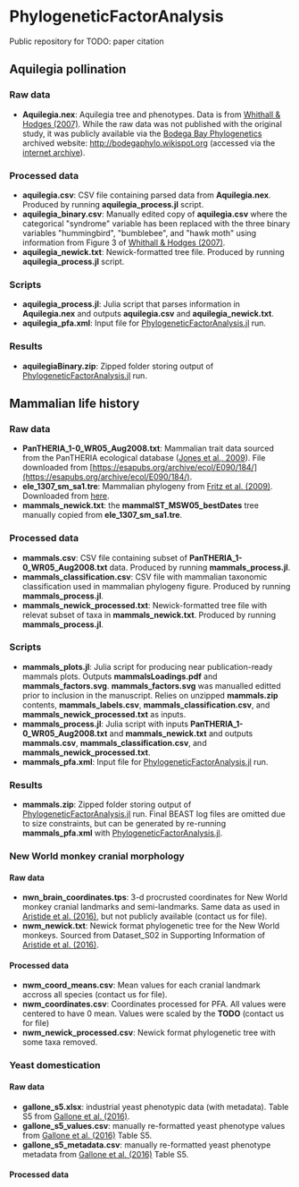 # PhylogeneticFactorAnalysis
Public repository for TODO: paper citation

## Aquilegia pollination
### Raw data
- __Aquilegia.nex__: Aquilegia tree and phenotypes. Data is from [Whithall & Hodges (2007)](https://doi.org/10.1038/nature05857). While the raw data was not published with the original study, it was publicly available via the [Bodega Bay Phylogenetics](http://treethinkers.org/) archived website: http://bodegaphylo.wikispot.org (accessed via the [internet archive](https://archive.org/)).
### Processed data
- __aquilegia.csv__: CSV file containing parsed data from __Aquilegia.nex__. Produced by running __aquilegia_process.jl__ script.
- __aquilegia_binary.csv__: Manually edited copy of __aquilegia.csv__ where the categorical "syndrome" variable has been replaced with the three binary variables "hummingbird", "bumblebee", and "hawk moth" using information from Figure 3 of [Whithall & Hodges (2007)](https://doi.org/10.1038/nature05857).
- __aquilegia_newick.txt__: Newick-formatted tree file. Produced by running __aquilegia_process.jl__ script.
### Scripts
- __aquilegia_process.jl__: Julia script that parses information in __Aquilegia.nex__ and outputs __aquilegia.csv__ and __aquilegia_newick.txt__.
- __aquilegia_pfa.xml__: Input file for [PhylogeneticFactorAnalysis.jl](https://github.com/gabehassler/PhylogeneticFactorAnalysis.jl) run.
### Results
- __aquilegiaBinary.zip__: Zipped folder storing output of [PhylogeneticFactorAnalysis.jl](https://github.com/gabehassler/PhylogeneticFactorAnalysis.jl) run.
## Mammalian life history
### Raw data
- __PanTHERIA_1-0_WR05_Aug2008.txt__: Mammalian trait data sourced from the PanTHERIA ecological database ([Jones et al., 2009](https://doi.org/10.1890/08-1494.1)). File downloaded from [https://esapubs.org/archive/ecol/E090/184/](https://esapubs.org/archive/ecol/E090/184/).
- __ele_1307_sm_sa1.tre__: Mammalian phylogeny from [Fritz et al. (2009)](https://doi.org/10.1111/j.1461-0248.2009.01307.x). Downloaded from [here](https://onlinelibrary.wiley.com/action/downloadSupplement?doi=10.1111%2Fj.1461-0248.2009.01307.x&file=ELE_1307_sm_SA1.tre).
- __mammals_newick.txt__: the __mammalST_MSW05_bestDates__ tree manually copied from  __ele_1307_sm_sa1.tre__.
### Processed data
- __mammals.csv__: CSV file containing subset of __PanTHERIA_1-0_WR05_Aug2008.txt__ data. Produced by running __mammals_process.jl__.
- __mammals_classification.csv__: CSV file with mammalian taxonomic classification used in mammalian phylogeny figure. Produced by running __mammals_process.jl__.
- __mammals_newick_processed.txt__: Newick-formatted tree file with relevat subset of taxa in __mammals_newick.txt__. Produced by running __mammals_process.jl__.
### Scripts
- __mammals_plots.jl__: Julia script for producing near publication-ready mammals plots. Outputs __mammalsLoadings.pdf__ and __mammals_factors.svg__. __mammals_factors.svg__ was manualled editted prior to inclusion in the manuscript. Relies on unzipped __mammals.zip__ contents, __mammals_labels.csv__, __mammals_classification.csv__, and __mammals_newick_processed.txt__ as inputs.
- __mammals_process.jl__: Julia script with inputs __PanTHERIA_1-0_WR05_Aug2008.txt__ and __mammals_newick.txt__ and outputs __mammals.csv__, __mammals_classification.csv__, and __mammals_newick_processed.txt__.
- __mammals_pfa.xml__: Input file for [PhylogeneticFactorAnalysis.jl](https://github.com/gabehassler/PhylogeneticFactorAnalysis.jl) run.
### Results
- __mammals.zip__: Zipped folder storing output of [PhylogeneticFactorAnalysis.jl](https://github.com/gabehassler/PhylogeneticFactorAnalysis.jl) run. Final BEAST log files are omitted due to size constraints, but can be generated by re-running __mammals_pfa.xml__ with [PhylogeneticFactorAnalysis.jl](https://github.com/gabehassler/PhylogeneticFactorAnalysis.jl).

### New World monkey cranial morphology
#### Raw data
- __nwn_brain_coordinates.tps__: 3-d procrusted coordinates for New World monkey cranial landmarks and semi-landmarks. Same data as used in [Aristide et al. (2016)](https://doi.org/10.1073/pnas.1514473113), but not publicly available (contact us for file).
- __nwm_newick.txt__: Newick format phylogenetic tree for the New World monkeys. Sourced from Dataset_S02 in Supporting Information of [Aristide et al. (2016)](https://doi.org/10.1073/pnas.1514473113).
#### Processed data
- __nwm_coord_means.csv__: Mean values for each cranial landmark accross all species (contact us for file).
- __nwm_coordinates.csv__: Coordinates processed for PFA. All values were centered to have 0 mean. Values were scaled by the __TODO__ (contact us for file)
- __nwm_newick_processed.csv__: Newick format phylogenetic tree with some taxa removed.



### Yeast domestication
#### Raw data
- __gallone_s5.xlsx__: industrial yeast phenotypic data (with metadata). Table S5 from [Gallone et al. (2016)](https://doi.org/10.1016/j.cell.2016.08.020).
- __gallone_s5_values.csv__: manually re-formatted yeast phenotype values from [Gallone et al. (2016)](https://doi.org/10.1016/j.cell.2016.08.020) Table S5.
- __gallone_s5_metadata.csv__: manually re-formatted yeast phenotype metadata from [Gallone et al. (2016)](https://doi.org/10.1016/j.cell.2016.08.020) Table S5.
#### Processed data


